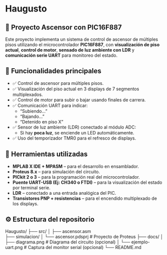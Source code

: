 # Haugusto

## 🚪 Proyecto Ascensor con PIC16F887

Este proyecto implementa un sistema de control de ascensor de múltiples pisos utilizando el microcontrolador **PIC16F887**, con **visualización de piso actual**, **control de motor**, **sensado de luz ambiente con LDR** y **comunicación serie UART** para monitoreo del estado.

## 🧠 Funcionalidades principales

- ✅ Control de ascensor para múltiples pisos.
- ✅ Visualización del piso actual en 3 displays de 7 segmentos multiplexados.
- ✅ Control de motor para subir o bajar usando finales de carrera.
- ✅ Comunicación UART para indicar:
  - “Subiendo...”
  - “Bajando...”
  - “Detenido en piso X”
- ✅ Sensor de luz ambiente (LDR) conectado al módulo ADC:
  - Si hay **poca luz**, se enciende un LED automáticamente.
- ✅ Uso del temporizador TMR0 para el refresco de displays.

## 🔧 Herramientas utilizadas

- **MPLAB X IDE + MPASM** – para el desarrollo en ensamblador.
- **Proteus 8.x** – para simulación del circuito.
- **PICkit 2 o 3** – para la programación real del microcontrolador.
- **Puente UART-USB (Ej: CH340 o FTDI)** – para la visualización del estado por terminal serie.
- **LDR** – conectado a una entrada analógica del PIC.
- **Transistores PNP + resistencias** – para el encendido multiplexado de los displays.

## ⚙️ Estructura del repositorio

Haugusto/
├── src/
│ ├── ascensor.asm  
├── simulacion/
│ └── ascensor.pdsprj # Proyecto de Proteus
├── docs/
│ ├── diagrama.png # Diagrama del circuito (opcional)
│ └── ejemplo-uart.png # Captura del monitor serial (opcional)
└── README.md
